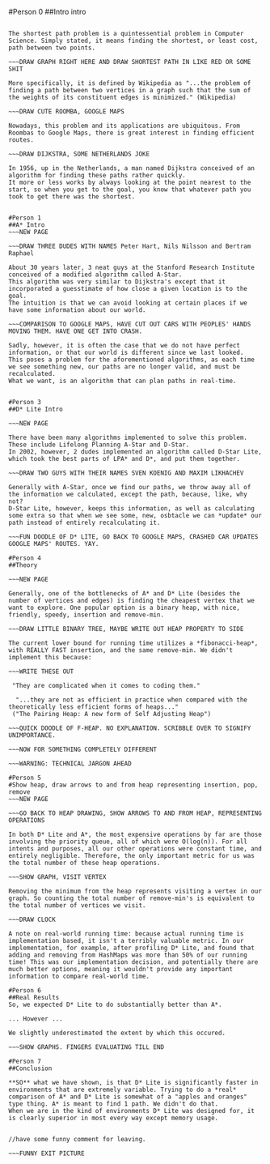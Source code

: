 #Person 0
##Intro intro

~~~DOODLE OUT "Path Planning"

The shortest path problem is a quintessential problem in Computer Science. Simply stated, it means finding the shortest, or least cost, path between two points.

~~~DRAW GRAPH RIGHT HERE AND DRAW SHORTEST PATH IN LIKE RED OR SOME SHIT

More specifically, it is defined by Wikipedia as "...the problem of finding a path between two vertices in a graph such that the sum of the weights of its constituent edges is minimized." (Wikipedia)

~~~DRAW CUTE ROOMBA, GOOGLE MAPS

Nowadays, this problem and its applications are ubiquitous. From Roombas to Google Maps, there is great interest in finding efficient routes.

~~~DRAW DIJKSTRA, SOME NETHERLANDS JOKE

In 1956, up in the Netherlands, a man named Dijkstra conceived of an algorithm for finding these paths rather quickly. 
It more or less works by always looking at the point nearest to the start, so when you get to the goal, you know that whatever path you took to get there was the shortest.


#Person 1
##A* Intro
~~~NEW PAGE

~~~DRAW THREE DUDES WITH NAMES Peter Hart, Nils Nilsson and Bertram Raphael 

About 30 years later, 3 neat guys at the Stanford Research Institute conceived of a modified algorithm called A-Star.
This algorithm was very similar to Dijkstra's except that it incorporated a guesstimate of how close a given location is to the goal.
The intuition is that we can avoid looking at certain places if we have some information about our world.

~~~COMPARISON TO GOOGLE MAPS, HAVE CUT OUT CARS WITH PEOPLES' HANDS MOVING THEM. HAVE ONE GET INTO CRASH.

Sadly, however, it is often the case that we do not have perfect information, or that our world is different since we last looked.
This poses a problem for the aforementioned algorithms, as each time we see something new, our paths are no longer valid, and must be recalculated.
What we want, is an algorithm that can plan paths in real-time.


#Person 3
##D* Lite Intro

~~~NEW PAGE

There have been many algorithms implemented to solve this problem. These include Lifelong Planning A-Star and D-Star.
In 2002, however, 2 dudes implemented an algorithm called D-Star Lite, which took the best parts of LPA* and D*, and put them together.

~~~DRAW TWO GUYS WITH THEIR NAMES SVEN KOENIG AND MAXIM LIKHACHEV

Generally with A-Star, once we find our paths, we throw away all of the information we calculated, except the path, because, like, why not?
D-Star Lite, however, keeps this information, as well as calculating some extra so that when we see some, new, osbtacle we can *update* our path instead of entirely recalculating it.

~~~FUN DOODLE OF D* LITE, GO BACK TO GOOGLE MAPS, CRASHED CAR UPDATES GOOGLE MAPS' ROUTES. YAY. 

#Person 4
##Theory

~~~NEW PAGE

Generally, one of the bottlenecks of A* and D* Lite (besides the number of vertices and edges) is finding the cheapest vertex that we want to explore. One popular option is a binary heap, with nice, friendly, speedy, insertion and remove-min. 

~~~DRAW LITTLE BINARY TREE, MAYBE WRITE OUT HEAP PROPERTY TO SIDE

The current lower bound for running time utilizes a *fibonacci-heap*, with REALLY FAST insertion, and the same remove-min. We didn't implement this because:

~~~WRITE THESE OUT

 "They are complicated when it comes to coding them."

  "...they are not as efficient in practice when compared with the theoretically less efficient forms of heaps..."
 ("The Pairing Heap: A new form of Self Adjusting Heap")

~~~QUICK DOODLE OF F-HEAP. NO EXPLANATION. SCRIBBLE OVER TO SIGNIFY UNIMPORTANCE.

~~~NOW FOR SOMETHING COMPLETELY DIFFERENT

~~~WARNING: TECHNICAL JARGON AHEAD

#Person 5
#Show heap, draw arrows to and from heap representing insertion, pop, remove
~~~NEW PAGE

~~~GO BACK TO HEAP DRAWING, SHOW ARROWS TO AND FROM HEAP, REPRESENTING OPERATIONS

In both D* Lite and A*, the most expensive operations by far are those involving the priority queue, all of which were O(log(n)). For all intents and purposes, all our other operations were constant time, and entirely negligible. Therefore, the only important metric for us was the total number of these heap operations.

~~~SHOW GRAPH, VISIT VERTEX

Removing the minimum from the heap represents visiting a vertex in our graph. So counting the total number of remove-min's is equivalent to the total number of vertices we visit. 

~~~DRAW CLOCK

A note on real-world running time: because actual running time is implementation based, it isn't a terribly valuable metric. In our implementation, for example, after profiling D* Lite, and found that adding and removing from HashMaps was more than 50% of our running time! This was our implementation decision, and potentially there are much better options, meaning it wouldn't provide any important information to compare real-world time.

#Person 6
##Real Results
So, we expected D* Lite to do substantially better than A*.

... However ...

We slightly underestimated the extent by which this occured.

~~~SHOW GRAPHS. FINGERS EVALUATING TILL END

#Person 7
##Conclusion

**SO** what we have shown, is that D* Lite is significantly faster in environments that are extremely variable. Trying to do a *real* comparison of A* and D* Lite is somewhat of a "apples and oranges" type thing. A* is meant to find 1 path. We didn't do that. 
When we are in the kind of environments D* Lite was designed for, it is clearly superior in most every way except memory usage.


//have some funny comment for leaving.

~~~FUNNY EXIT PICTURE 

